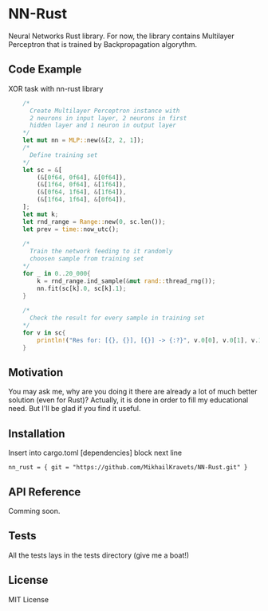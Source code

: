 # NN-Rust
Neural Networks Rust library. For now, the library contains Multilayer Perceptron that is trained by Backpropagation algorythm.

## Code Example
XOR task with nn-rust library
```rust
    /*
      Create Multilayer Perceptron instance with 
      2 neurons in input layer, 2 neurons in first 
      hidden layer and 1 neuron in output layer
    */
    let mut nn = MLP::new(&[2, 2, 1]);
    /*
      Define training set
    */
    let sc = &[
        (&[0f64, 0f64], &[0f64]),
        (&[1f64, 0f64], &[1f64]),
        (&[0f64, 1f64], &[1f64]),
        (&[1f64, 1f64], &[0f64]),
    ];
    let mut k;
    let rnd_range = Range::new(0, sc.len());
    let prev = time::now_utc();
    
    /* 
      Train the network feeding to it randomly 
      choosen sample from training set 
    */
    for _ in 0..20_000{
        k = rnd_range.ind_sample(&mut rand::thread_rng());
        nn.fit(sc[k].0, sc[k].1);
    }
    
    /*
      Check the result for every sample in training set
    */
    for v in sc{
        println!("Res for: [{}, {}], [{}] -> {:?}", v.0[0], v.0[1], v.1[0], nn.calc(v.0));
    }
```

## Motivation
You may ask me, why are you doing it there are already a lot of much better solution (even for Rust)? Actually, it is done in order to fill my educational need. But I'll be glad if you find it useful.

## Installation
Insert into cargo.toml [dependencies] block next line
```
nn_rust = { git = "https://github.com/MikhailKravets/NN-Rust.git" }
```

## API Reference
Comming soon.

## Tests
All the tests lays in the tests directory (give me a boat!)

## License
MIT License
